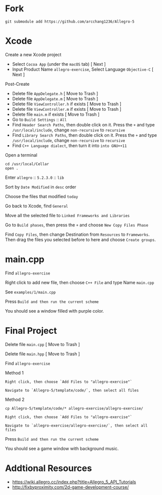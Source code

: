 # Fork

```
git submodule add https://github.com/arcchang1236/Allegro-5 
```

# Xcode

Create a new Xcode project

* Select `Cocoa App` (under the `macOS` tab) [ Next ]
* Input Product Name `allegro-exercise`, Select Language `Objective-C` [ Next ]

Post-Create

* Delete file `AppDelegate.h` [ Move to Trash ]
* Delete file `AppDelegate.m` [ Move to Trash ]
* Delete file `ViewController.h` if exists [ Move to Trash ]
* Delete file `ViewController.m` if exists [ Move to Trash ]
* Delete file `main.m` if exists [ Move to Trash ]
* Go to `Build Settings` :: `All`
* Find `Header Search Paths`, then double click on it. Press the `+` and type `/usr/local/include`, change `non-recursive` to `recursive`
* Find `Library Search Paths`, then double click on it. Press the `+` and type `/usr/local/include`, change `non-recursive` to `recursive`
* Find `C++ Language dialect`, then turn it into `into GNU++11`

Open a terminal

```
cd /usr/local/Cellar
open .
```

Enter `allegro` :: `5.2.3.0` :: `lib`

Sort by `Date Modified` in `desc` order

Choose the files that modified `today`

Go back to Xcode, find `General`

Move all the selected file to `Linked Frameworks and Libraries`

Go to `Build phases`, then press the `+` and choose `New Copy Files Phase`

Find `Copy Files`, then change Destination from `Resources` to `Frameworks`. Then drag the files you selected before to here and choose `Create groups`.

# main.cpp

Find `allegro-exercise`

Right click to add new file, then choose `C++ File` and type Name `main.cpp`

See `examples/1/main.cpp`

Press `Build and then run the current scheme`

You should see a window filled with purple color.

# Final Project

Delete file `main.cpp` [ Move to Trash ]

Delete file `main.hpp` [ Move to Trash ]

Find `allegro-exercise`

Method 1

```
Right click, then choose `Add Files to "allegro-exercise"`

Navigate to `Allegro-5/template/code/`, then select all files
```

Method 2

```
cp Allegro-5/template/code/* allegro-exercise/allegro-exercise/

Right click, then choose `Add Files to "allegro-exercise"`

Navigate to `allegro-exercise/allegro-exercise/`, then select all files
```

Press `Build and then run the current scheme`

You should see a game window with background music.

# Addtional Resources

* https://wiki.allegro.cc/index.php?title=Allegro_5_API_Tutorials
* http://fixbyproximity.com/2d-game-development-course/
